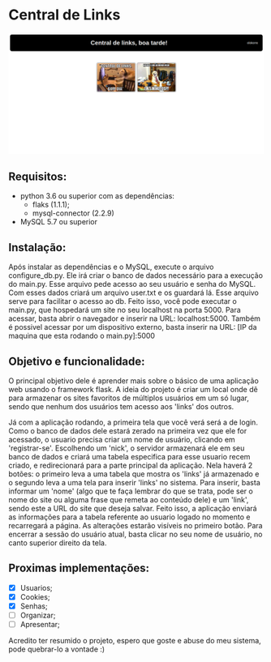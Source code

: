 # Central de Links

![screenshot](/static/image/screenshot.png)

## Requisitos:
* python 3.6 ou superior com as dependências: 
   * flaks (1.1.1);
   * mysql-connector (2.2.9)
* MySQL 5.7 ou superior
 
## Instalação:
Após instalar as dependências e o MySQL, execute o arquivo configure_db.py. Ele irá criar o banco de dados necessário para a execução do main.py. Esse arquivo pede acesso ao seu usuário e senha do MySQL. Com esses dados criará um arquivo user.txt e os guardará lá. Esse arquivo serve para facilitar o acesso ao db. Feito isso, você pode executar o main.py, que hospedará um site no seu localhost na porta 5000. Para acessar, basta abrir o navegador e inserir na URL: localhost:5000. Também é possivel acessar por um dispositivo externo, basta inserir na URL: [IP da maquina que esta rodando o main.py]:5000
 
## Objetivo e funcionalidade:
O principal objetivo dele é aprender mais sobre o básico de uma aplicação web usando o framework flask. A ideia do projeto é criar um local onde dê para armazenar os sites favoritos de múltiplos usuários em um só lugar, sendo que nenhum dos usuários tem acesso aos 'links' dos outros.

Já com a aplicação rodando, a primeira tela que você verá será a de login. Como o banco de dados dele estará zerado na primeira vez que ele for acessado, o usuario precisa criar um nome de usuário, clicando em 'registrar-se'. Escolhendo um 'nick', o servidor armazenará ele em seu banco de dados e criará uma tabela especifica para esse usuario recem criado, e redirecionará para a parte principal da aplicação. Nela haverá 2 botões: o primeiro leva a uma tabela que mostra os 'links' já armazenado e o segundo leva a uma tela para inserir 'links' no sistema. Para inserir, basta informar um 'nome' (algo que te faça lembrar do que se trata, pode ser o nome do site ou alguma frase que remeta ao conteúdo dele) e um 'link', sendo este a URL do site que deseja salvar. Feito isso, a aplicação enviará as informações para a tabela referente ao usuario logado no momento e recarregará a página. As alterações estarão visíveis no primeiro botão. Para encerrar a sessão do usuário atual, basta clicar no seu nome de usuário, no canto superior direito da tela.

## Proximas implementações:
- [X] Usuarios;
- [x] Cookies;
- [x] Senhas;
- [ ] Organizar;
- [ ] Apresentar;

Acredito ter resumido o projeto, espero que goste e abuse do meu sistema, pode quebrar-lo a vontade :)